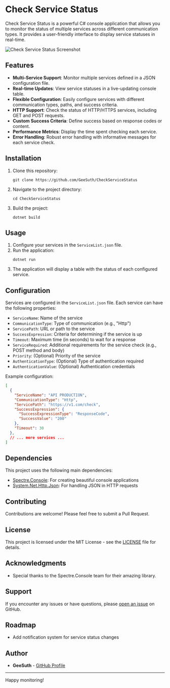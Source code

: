 
# Check Service Status

Check Service Status is a powerful C# console application that allows you to monitor the status of multiple services across different communication types. It provides a user-friendly interface to display service statuses in real-time.

![Check Service Status Screenshot](https://github.com/user-attachments/assets/c05c0d97-c404-4a8f-8873-1423b2c07206)

## Features

- **Multi-Service Support**: Monitor multiple services defined in a JSON configuration file.
- **Real-time Updates**: View service statuses in a live-updating console table.
- **Flexible Configuration**: Easily configure services with different communication types, paths, and success criteria.
- **HTTP Support**: Check the status of HTTP/HTTPS services, including GET and POST requests.
- **Custom Success Criteria**: Define success based on response codes or content.
- **Performance Metrics**: Display the time spent checking each service.
- **Error Handling**: Robust error handling with informative messages for each service check.

## Installation

1. Clone this repository:
   ```
   git clone https://github.com/GeeSuth/CheckServiceStatus
   ```
2. Navigate to the project directory:
   ```
   cd CheckServiceStatus
   ```
3. Build the project:
   ```
   dotnet build
   ```

## Usage

1. Configure your services in the `ServiceList.json` file.
2. Run the application:
   ```
   dotnet run
   ```
3. The application will display a table with the status of each configured service.

## Configuration

Services are configured in the `ServiceList.json` file. Each service can have the following properties:

- `ServiceName`: Name of the service
- `CommunicationType`: Type of communication (e.g., "Http")
- `ServicePath`: URL or path to the service
- `SuccessExpression`: Criteria for determining if the service is up
- `Timeout`: Maximum time (in seconds) to wait for a response
- `ServiceRequired`: Additional requirements for the service check (e.g., POST method and body)
- `Priority`: (Optional) Priority of the service
- `AuthenticationType`: (Optional) Type of authentication required
- `AuthenticationValue`: (Optional) Authentication credentials

Example configuration:

```json
[
  {
    "ServiceName": "API PRODUCTION",
    "CommunicationType": "Http",
    "ServicePath": "https://v1.com/check",
    "SuccessExpression": {
      "SuccessExpressionType": "ResponseCode",
      "SuccessValue": "200"
    },
    "Timeout": 30
  },
  // ... more services ...
]
```

## Dependencies

This project uses the following main dependencies:

- [Spectre.Console](https://github.com/spectreconsole/spectre.console): For creating beautiful console applications
- [System.Net.Http.Json](https://docs.microsoft.com/en-us/dotnet/api/system.net.http.json): For handling JSON in HTTP requests

## Contributing

Contributions are welcome! Please feel free to submit a Pull Request.


## License

This project is licensed under the MIT License - see the [LICENSE](LICENSE) file for details.

## Acknowledgments

- Special thanks to the Spectre.Console team for their amazing library.

## Support

If you encounter any issues or have questions, please [open an issue](https://github.com/GeeSuth/CheckServiceStatus/issues) on GitHub.

## Roadmap


- Add notification system for service status changes

## Author

- **GeeSuth** - [GitHub Profile](https://github.com/GeeSuth)

---

Happy monitoring!